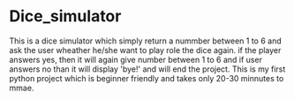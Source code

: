 # Dice_simulator
This is a dice simulator which simply return a nummber between 1 to 6 and ask the user wheather he/she want to play role the dice again.
if the player answers yes, then it will again give number between 1 to 6 and if user answers no than it will display 'bye!' and will end the project.
This is my first python project which is beginner friendly and takes only 20-30 minnutes to mmae.
